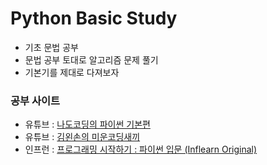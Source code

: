 # Python Basic Study
- 기초 문법 공부
- 문법 공부 토대로 알고리즘 문제 풀기
- 기본기를 제대로 다져보자

### 공부 사이트
- 유튜브 : [나도코딩의 파이썬 기본편](https://youtu.be/kWiCuklohdY)
- 유튜브 : [김왼손의 미운코딩새끼](https://youtube.com/playlist?list=PLGPF8gvWLYyrkF85itdBHaOLSVbtdzBww)
- 인프런 : [프로그래밍 시작하기 : 파이썬 입문 (Inflearn Original)](https://www.inflearn.com/course/%ED%94%84%EB%A1%9C%EA%B7%B8%EB%9E%98%EB%B0%8D-%ED%8C%8C%EC%9D%B4%EC%8D%AC-%EC%9E%85%EB%AC%B8-%EC%9D%B8%ED%94%84%EB%9F%B0-%EC%98%A4%EB%A6%AC%EC%A7%80%EB%84%90/dashboard)
